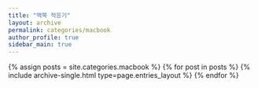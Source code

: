 ```yaml
---
title: "맥북 적응기"
layout: archive
permalink: categories/macbook
author_profile: true
sidebar_main: true
--- 
```



{% assign posts = site.categories.macbook %}
{% for post in posts %} {% include archive-single.html type=page.entries_layout %} {% endfor %}
